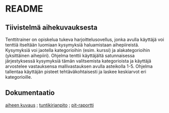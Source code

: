 # README
## Tiivistelmä aihekuvauksesta
Tenttitrainer on opiskelua tukeva harjoittelusovellus, jonka avulla käyttäjä voi tenttiä itseltään luomiaan kysymyksiä haluamistaan aihepiireistä. Kysymyksiä voi jaotella kategorioihin (esim. kurssi) ja alakategorioihin (yksittäinen aihepiiri). Ohjelma tenttii käyttäjältä satunnaisessa järjestyksessä kysymyksiä tämän valitsemista kategorioista ja käyttäjä arvostelee vastauksensa mallivastauksen avulla asteikolla 1-5. Ohjelma tallentaa käyttäjän pisteet tehtäväkohtaisesti ja laskee keskiarvot eri kategorioille.
## Dokumentaatio
[aiheen kuvaus](dokumentaatio/aiheenKuvausJaRakenne.md)
;
[tuntikirjanpito](dokumentaatio/tuntikirjanpito.md)
;
[pit-raportti](https://htmlpreview.github.io/https://github.com/pietnurm/Tenttitrainer/blob/master/dokumentaatio/pit/201703302044/index.html)
